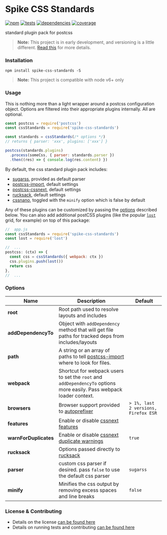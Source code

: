 # Spike CSS Standards

[![npm](https://img.shields.io/npm/v/spike-css-standards.svg?style=flat-square)](https://npmjs.com/package/spike-css-standards)
[![tests](https://img.shields.io/travis/static-dev/spike-css-standards.svg?style=flat-square)](https://travis-ci.org/static-dev/spike-css-standards?branch=master)
[![dependencies](https://img.shields.io/david/static-dev/spike-css-standards.svg?style=flat-square)](https://david-dm.org/static-dev/spike-css-standards)
[![coverage](https://img.shields.io/coveralls/static-dev/spike-css-standards.svg?style=flat-square)](https://coveralls.io/r/static-dev/spike-css-standards?branch=master)

standard plugin pack for postcss

> **Note:** This project is in early development, and versioning is a little different. [Read this](http://markup.im/#q4_cRZ1Q) for more details.


### Installation

`npm install spike-css-standards -S`

> **Note:** This project is compatible with node v6+ only

### Usage

This is nothing more than a light wrapper around a postcss configuration object. Options are filtered into their appropriate plugins internally. All are optional.

```js
const postcss = require('postcss')
const cssStandards = require('spike-css-standards')

const standards = cssStandards(/* options */)
// returns { parser: 'xxx', plugins: ['xxx'] }

postcss(standards.plugins)
  .process(someCss, { parser: standards.parser })
  .then((res) => { console.log(res.content) })

```

By default, the css standard plugin pack includes:

- [sugarss](https://github.com/postcss/sugarss), provided as default parser
- [postcss-import](https://github.com/postcss/postcss-import), default settings
- [postcss-cssnext](http://cssnext.io/), default settings
- [rucksack](https://simplaio.github.io/rucksack/), default settings
- [cssnano](http://cssnano.co/), toggled with the `minify` option which is false by default

Any of these plugins can be customized by passing the [options](#options) described below. You can also add additional postCSS plugins (like the popular [`lost`](https://github.com/peterramsing/lost) grid, for example) on top of this package:

```js
//  app.js
const cssStandards = require('spike-css-standards')
const lost = require('lost')

//  ...
postcss: (ctx) => {
  const css = cssStandards({ webpack: ctx })
  css.plugins.push(lost())
  return css
},
//  ...
```

### Options

| Name | Description | Default |
| ---- | ----------- | ------- |
| **root** | Root path used to resolve layouts and includes | |
| **addDependencyTo** | Object with `addDependency` method that will get file paths for tracked deps from includes/layouts | |
| **path** | A string or an array of paths to tell [postcss-import](https://github.com/postcss/postcss-import#path) where to look for files. | |
| **webpack** | Shortcut for webpack users to set the `root` and `addDependencyTo` options more easily. Pass webpack loader context. | |
| **browsers** | Browser support provided to [autoprefixer](http://cssnext.io/usage/#browsers) | `> 1%, last 2 versions, Firefox ESR` |
| **features** | Enable or disable [cssnext features](http://cssnext.io/usage/#features) | |
| **warnForDuplicates** | Enable or disable [cssnext duplicate warnings](http://cssnext.io/usage/#warnforduplicates) | `true` |
| **rucksack** | Options passed directly to [rucksack](http://simplaio.github.io/rucksack/docs/#options) | |
| **parser** | custom css parser if desired. pass `false` to use the default css parser | `sugarss` |
| **minify** | Minifies the css output by removing excess spaces and line breaks | `false` |

### License & Contributing

- Details on the license [can be found here](LICENSE.md)
- Details on running tests and contributing [can be found here](contributing.md)
